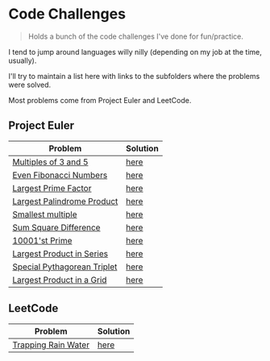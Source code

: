 # Code Challenges

> Holds a bunch of the code challenges I've done for fun/practice.

I tend to jump around languages willy nilly (depending on my job at the time, usually).

I'll try to maintain a list here with links to the subfolders where the problems were solved.

Most problems come from Project Euler and LeetCode.


## Project Euler
| Problem                                                           | Solution                                                               |
|-------------------------------------------------------------------|------------------------------------------------------------------------|
| [Multiples of 3 and 5](https://projecteuler.net/problem=1)        | [here](./python/project-euler/multiples-of-3-and-5/solution.py)        |
| [Even Fibonacci Numbers](https://projecteuler.net/problem=2)      | [here](./python/project-euler/even-fibonacci/solution.py)              |
| [Largest Prime Factor](https://projecteuler.net/problem=3)        | [here](./python/project-euler/largest-prime-factor/solution.py)        |
| [Largest Palindrome Product](https://projecteuler.net/problem=3)  | [here](./python/project-euler/largest-palindrome-product/solution.py)  |
| [Smallest multiple](https://projecteuler.net/problem=4)           | [here](./python/project-euler/smallest-multiple/solution.py)           |
| [Sum Square Difference](https://projecteuler.net/problem=5)       | [here](./python/project-euler/sum-square-difference/solution.py)       |
| [10001'st Prime](https://projecteuler.net/problem=6)              | [here](./python/project-euler/10001st-prime/solution.py)               |
| [Largest Product in Series](https://projecteuler.net/problem=7)   | [here](./python/project-euler/largest-product-in-series/solution.py)   |
| [Special Pythagorean Triplet](https://projecteuler.net/problem=8) | [here](./python/project-euler/special-pythagorean-triplet/solution.py) |
| [Largest Product in a Grid](https://projecteuler.net/problem=9)   | [here](./python/project-euler/largest-product-in-grid/solution.py)     |

## LeetCode

| Problem                                                                               | Solution                                                  |
|---------------------------------------------------------------------------------------|-----------------------------------------------------------|
| [Trapping Rain Water](https://leetcode.com/problems/trapping-rain-water/submissions/) | [here](./python/leetcode/trapping-rain-water/solution.py) |